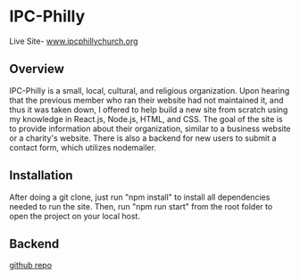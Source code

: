 # IPC-Philly

Live Site- www.ipcphillychurch.org


## Overview 
IPC-Philly is a small, local, cultural, and religious organization. Upon hearing that the previous member who ran their website had not maintained it, and thus it was taken down, I offered to help build a new site from scratch using my knowledge in React.js, Node.js, HTML, and CSS. 
The goal of the site is to provide information about their organization, similar to a business website or a charity's website. There is also a backend for new users to submit a contact form, which utilizes nodemailer.


## Installation
After doing a git clone, just run "npm install" to install all dependencies needed to run the site. Then, run "npm run start" from the root folder to open the project on your local host.

## Backend
[github repo](https://github.com/koshy123/ipcBackend)

